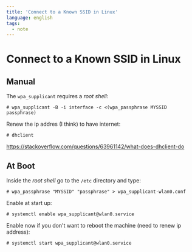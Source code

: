 ```yaml
---
title: 'Connect to a Known SSID in Linux'
language: english
tags:
  - note
---
```


# Connect to a Known SSID in Linux

## Manual

The `wpa_supplicant` requires a _root shell_:

```
# wpa_supplicant -B -i interface -c <(wpa_passphrase MYSSID passphrase)
```

Renew the ip addres (I think) to have internet:

```
# dhclient
```

https://stackoverflow.com/questions/63961142/what-does-dhclient-do

## At Boot

Inside the _root shell_ go to the `/etc` directory and type:

```
# wpa_passphrase "MYSSID" "passphrase" > wpa_supplicant-wlan0.conf
```

Enable at start up:

```
# systemctl enable wpa_supplicant@wlan0.service
```

Enable now if you don't want to reboot the machine (need to renew ip address):

```
# systemctl start wpa_supplicant@wlan0.service
```

